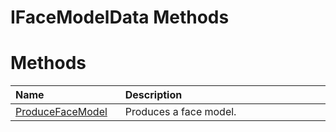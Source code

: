 IFaceModelData Methods  
======================  

<span id="publicmethodsSection"></span>

Methods  
=======  

<table>
<colgroup>
<col width="30%" />
<col width="60%" />
</colgroup>
<thead>
<tr class="header">
<th align="left">Name</th>
<th align="left">Description</th>
</tr>
</thead>
<tbody>
<tr class="odd">
<td align="left"><a href="Methods/ProduceFaceModel_Method.md">ProduceFaceModel</a></td>
<td align="left">Produces a face model.</td>
</tr>
</tbody>
</table>



<!--Please do not edit the data in the comment block below.-->
<!--
TOCTitle : IFaceModelData Methods
RLTitle : IFaceModelData Methods
KeywordK : IFaceModelData interface, methods
KeywordA : Methods.T:Microsoft.Kinect.face.IFaceModelData
AssetID : Methods.T:Microsoft.Kinect.face.IFaceModelData
Locale : en-us
CommunityContent : 1
TargetOS : Windows
TopicType : kbSyntax
DocSet : K4Wv2
ProjType : K4Wv2Proj
Technology : Kinect for Windows
Product : Kinect for Windows SDK v2
productversion : 20
-->
